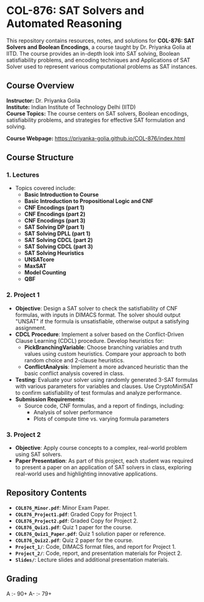 # COL-876: SAT Solvers and Automated Reasoning

This repository contains resources, notes, and solutions for **COL-876: SAT Solvers and Boolean Encodings**, a course taught by Dr. Priyanka Golia at IITD. The course provides an in-depth look into SAT solving, Boolean satisfiability problems, and encoding techniques and Applications of SAT Solver used to represent various computational problems as SAT instances.

## Course Overview

**Instructor:** Dr. Priyanka Golia  
**Institute:** Indian Institute of Technology Delhi (IITD)  
**Course Topics:** The course centers on SAT solvers, Boolean encodings, satisfiability problems, and strategies for effective SAT formulation and solving.

**Course Webpage:** https://priyanka-golia.github.io/COL-876/index.html

## Course Structure

### 1. Lectures
   - Topics covered include:
     - **Basic Introduction to Course**
     - **Basic Introduction to Propositional Logic and CNF**
     - **CNF Encodings (part 1)**
     - **CNF Encodings (part 2)**
     - **CNF Encodings (part 3)**
     - **SAT Solving DP (part 1)**
     - **SAT Solving DPLL (part 1)**
     - **SAT Solving CDCL (part 2)**
     - **SAT Solving CDCL (part 3)**
     - **SAT Solving Heuristics**
     - **UNSATcore**
     - **MaxSAT**
     - **Model Counting**
     - **QBF**


### 2. Project 1
   - **Objective**: Design a SAT solver to check the satisfiability of CNF formulas, with inputs in DIMACS format. The solver should output "UNSAT" if the formula is unsatisfiable, otherwise output a satisfying assignment.
   - **CDCL Procedure**: Implement a solver based on the Conflict-Driven Clause Learning (CDCL) procedure. Develop heuristics for:
     - **PickBranchingVariable**: Choose branching variables and truth values using custom heuristics. Compare your approach to both random choice and 2-clause heuristics.
     - **ConflictAnalysis**: Implement a more advanced heuristic than the basic conflict analysis covered in class.
   - **Testing**: Evaluate your solver using randomly generated 3-SAT formulas with various parameters for variables and clauses. Use CryptoMiniSAT to confirm satisfiability of test formulas and analyze performance.
   - **Submission Requirements**:
     - Source code, CNF formulas, and a report of findings, including:
       - Analysis of solver performance
       - Plots of compute time vs. varying formula parameters

### 3. Project 2
   - **Objective**: Apply course concepts to a complex, real-world problem using SAT solvers.
   - **Paper Presentation**: As part of this project, each student was required to present a paper on an application of SAT solvers in class, exploring real-world uses and highlighting innovative applications.

## Repository Contents

- **`COL876_Minor.pdf`**: Minor Exam Paper.
- **`COL876_Project1.pdf`**: Graded Copy for Project 1.
- **`COL876_Project2.pdf`**: Graded Copy for Project 2.
- **`COL876_Quiz1.pdf`**: Quiz 1 paper for the course.
- **`COL876_Quiz1_Paper.pdf`**: Quiz 1 solution paper or reference.
- **`COL876_Quiz2.pdf`**: Quiz 2 paper for the course.
- **`Project_1/`**: Code, DIMACS format files, and report for Project 1.
- **`Project_2/`**: Code, report, and presentation materials for Project 2.
- **`Slides/`**: Lecture slides and additional presentation materials.

## Grading
A  :- 90+ 
A- :- 79+
